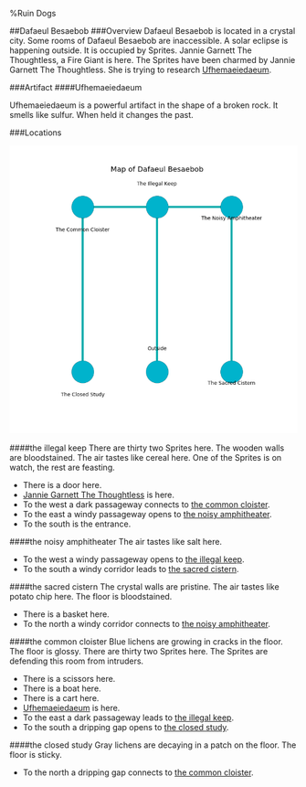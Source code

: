 %Ruin Dogs

##Dafaeul Besaebob
###Overview
Dafaeul Besaebob is located in a crystal city. Some rooms of Dafaeul Besaebob are inaccessible. A solar eclipse is happening outside. It is occupied by Sprites. <a name="Jannie-Garnett-The-Thoughtless"></a>Jannie Garnett The Thoughtless, a Fire Giant is here. The Sprites have been charmed by Jannie Garnett The Thoughtless. She  is trying to research [Ufhemaeiedaeum](#Ufhemaeiedaeum). 



###Artifact
####<a name="Ufhemaeiedaeum"></a>Ufhemaeiedaeum


Ufhemaeiedaeum is a powerful artifact in the shape of a broken rock. It smells like sulfur. When held it changes the past. 





###Locations


![](../v2/images/Dafaeul-Besaebob.png)

####<a name="the-illegal-keep"></a>the illegal keep
There are thirty two Sprites here. The wooden walls are bloodstained. The air tastes like cereal here. One of the Sprites is on watch, the rest are feasting. 



* There is a door here.
* [Jannie Garnett The Thoughtless](#Jannie-Garnett-The-Thoughtless) is here.
* To the west a dark passageway connects to [the common cloister](#the-common-cloister).
* To the east a windy passageway opens to [the noisy amphitheater](#the-noisy-amphitheater).
* To the south is the entrance.


####<a name="the-noisy-amphitheater"></a>the noisy amphitheater
The air tastes like salt here. 



* To the west a windy passageway opens to [the illegal keep](#the-illegal-keep).
* To the south a windy corridor leads to [the sacred cistern](#the-sacred-cistern).


####<a name="the-sacred-cistern"></a>the sacred cistern
The crystal walls are pristine. The air tastes like potato chip here. The floor is bloodstained. 



* There is a basket here.
* To the north a windy corridor connects to [the noisy amphitheater](#the-noisy-amphitheater).


####<a name="the-common-cloister"></a>the common cloister
Blue lichens are growing in cracks in the floor. The floor is glossy. There are thirty two Sprites here. The Sprites are defending this room from intruders. 



* There is a scissors here.
* There is a boat here.
* There is a cart here.
* [Ufhemaeiedaeum](#Ufhemaeiedaeum) is here.
* To the east a dark passageway leads to [the illegal keep](#the-illegal-keep).
* To the south a dripping gap opens to [the closed study](#the-closed-study).


####<a name="the-closed-study"></a>the closed study
Gray lichens are decaying in a patch on the floor. The floor is sticky. 



* To the north a dripping gap connects to [the common cloister](#the-common-cloister).


